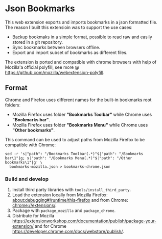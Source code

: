 # Json Bookmarks

This web extension exports and imports bookmarks in a json formatted file.
The reason I built this extensioin was to support the use cases:

* Backup bookmaks in a simple format, possible to read raw and easily stored in
  a git repository.
* Sync bookmarks between browsers offline.
* Export and import subset of bookmarks as different files.

The extension is ported and compatible with chrome browsers with help of
Mozilla'a official polyfill, see more @
<https://github.com/mozilla/webextension-polyfill>.

## Format

Chrome and Firefox uses different names for the built-in bookmarks root folders:

* Mozilla Firefox uses folder __"Bookmarks Toolbar"__ while Chrome uses
  __"Bookmarks bar"__.
* Mozilla Firefox uses folder __"Bookmarks Menu"__  while Chrome uses
  __"Other bookmarks"__.

This command can be used to adjust paths from Mozilla Firefox to be compatible
with Chrome:

    sed -r 's|"path": "/Bookmarks Toolbar(.*)"$|"path": "/Bookmarks bar\1"|g; s|"path": "/Bookmarks Menu(.*)"$|"path": "/Other bookmarks\1"|g' \
      bookmarks-mozilla.json > bookmarks-chrome.json

### Build and develop

1. Install third party libraries with `tools/install_third_party`.
2. Load the extension locally from Mozilla Firefox:
   <about:debugging#/runtime/this-firefox> and from
   Chrome: <chrome://extensions/>.
3. Package with `package_mozilla` and `package_chrome`.
4. Distribute for Mozilla
  <https://extensionworkshop.com/documentation/publish/package-your-extension/>
  and for Chrome <https://developer.chrome.com/docs/webstore/publish/>.
